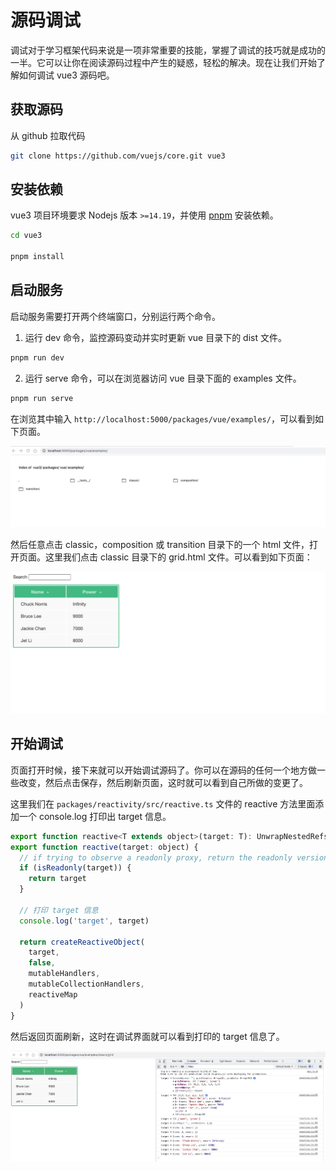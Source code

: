 # 源码调试
调试对于学习框架代码来说是一项非常重要的技能，掌握了调试的技巧就是成功的一半。它可以让你在阅读源码过程中产生的疑惑，轻松的解决。现在让我们开始了解如何调试 vue3 源码吧。

## 获取源码

从 github 拉取代码

```bash
git clone https://github.com/vuejs/core.git vue3
```

## 安装依赖

vue3 项目环境要求 Nodejs 版本 `>=14.19`，并使用 [pnpm](https://pnpm.io/zh/installation) 安装依赖。
```bash
cd vue3

pnpm install
```

## 启动服务
启动服务需要打开两个终端窗口，分别运行两个命令。

1. 运行 dev 命令，监控源码变动并实时更新 vue 目录下的 dist 文件。
```bash
pnpm run dev
```

2. 运行 serve 命令，可以在浏览器访问 vue 目录下面的 examples 文件。
```bash
pnpm run serve
```
在浏览其中输入 `http://localhost:5000/packages/vue/examples/`，可以看到如下页面。

![serve page](../.vuepress/assets/1-2.jpeg)

然后任意点击 classic，composition 或 transition 目录下的一个 html 文件，打开页面。这里我们点击 classic 目录下的 grid.html 文件。可以看到如下页面：

![grid page](../.vuepress/assets/1-3.png)

## 开始调试
页面打开时候，接下来就可以开始调试源码了。你可以在源码的任何一个地方做一些改变，然后点击保存，然后刷新页面，这时就可以看到自己所做的变更了。

这里我们在 `packages/reactivity/src/reactive.ts` 文件的 reactive 方法里面添加一个 console.log 打印出 target 信息。

```javascript
export function reactive<T extends object>(target: T): UnwrapNestedRefs<T>
export function reactive(target: object) {
  // if trying to observe a readonly proxy, return the readonly version.
  if (isReadonly(target)) {
    return target
  }
    
  // 打印 target 信息
  console.log('target', target)

  return createReactiveObject(
    target,
    false,
    mutableHandlers,
    mutableCollectionHandlers,
    reactiveMap
  )
}
```

然后返回页面刷新，这时在调试界面就可以看到打印的 target 信息了。

![target info](../.vuepress/assets/1-4.jpeg)